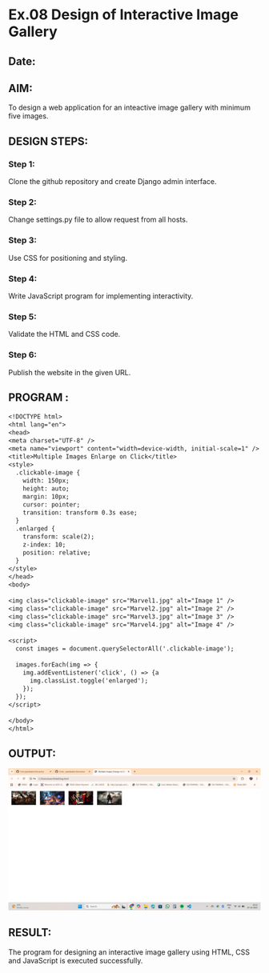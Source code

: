 # Ex.08 Design of Interactive Image Gallery
## Date:

## AIM:
To design a web application for an inteactive image gallery with minimum five images.

## DESIGN STEPS:

### Step 1:
Clone the github repository and create Django admin interface.

### Step 2:
Change settings.py file to allow request from all hosts.

### Step 3:
Use CSS for positioning and styling.

### Step 4:
Write JavaScript program for implementing interactivity.

### Step 5:
Validate the HTML and CSS code.

### Step 6:
Publish the website in the given URL.

## PROGRAM :
```
<!DOCTYPE html>
<html lang="en">
<head>
<meta charset="UTF-8" />
<meta name="viewport" content="width=device-width, initial-scale=1" />
<title>Multiple Images Enlarge on Click</title>
<style>
  .clickable-image {
    width: 150px;
    height: auto;
    margin: 10px;
    cursor: pointer;
    transition: transform 0.3s ease;
  }
  .enlarged {
    transform: scale(2);
    z-index: 10;
    position: relative;
  }
</style>
</head>
<body>

<img class="clickable-image" src="Marvel1.jpg" alt="Image 1" />
<img class="clickable-image" src="Marvel2.jpg" alt="Image 2" />
<img class="clickable-image" src="Marvel3.jpg" alt="Image 3" />
<img class="clickable-image" src="Marvel4.jpg" alt="Image 4" />

<script>
  const images = document.querySelectorAll('.clickable-image');

  images.forEach(img => {
    img.addEventListener('click', () => {a
      img.classList.toggle('enlarged');
    });
  });
</script>

</body>
</html>
```
## OUTPUT:
![alt text](<Screenshot (34).png>)
## RESULT:
The program for designing an interactive image gallery using HTML, CSS and JavaScript is executed successfully.
